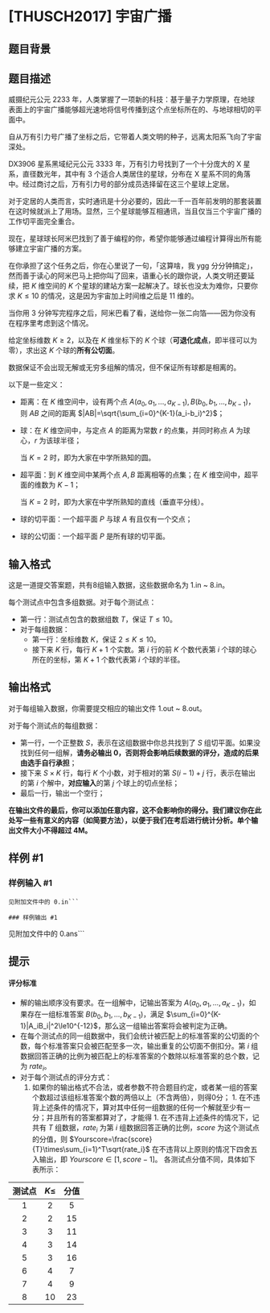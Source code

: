 # [THUSCH2017] 宇宙广播

## 题目背景



## 题目描述

威摄纪元公元 2233 年，人类掌握了一项新的科技：基于量子力学原理，在地球表面上的宇宙广播能够超光速地将信号传播到这个点坐标所在的、与地球相切的平面中。

自从万有引力号广播了坐标之后，它带着人类文明的种子，远离太阳系飞向了宇宙深处。

DX3906 星系黑域纪元公元 3333 年，万有引力号找到了一个十分庞大的 X 星系，直径数光年，其中有 3 个适合人类居住的星球，分布在 X 星系不同的角落中。经过商讨之后，万有引力号的部分成员选择留在这三个星球上定居。

对于定居的人类而言，实时通讯是十分必要的，因此一千一百年前发明的那套装置在这时候就派上了用场。显然，三个星球能够互相通讯，当且仅当三个宇宙广播的工作切平面完全重合。

现在，星球球长阿米巴找到了善于编程的你，希望你能够通过编程计算得出所有能够建立宇宙广播的方案。

在你承担了这个任务之后，你在心里说了一句，「这算啥，我 ygg 分分钟搞定」，然而善于读心的阿米巴马上把你叫了回来，语重心长的跟你说，人类文明还要延续，把 $K$ 维空间的 $K$ 个星球的建站方案一起解决了。球长也没太为难你，只要你求 $K\le10$ 的情况，这是因为宇宙加上时间维之后是 $11$ 维的。

当你用 $3$ 分钟写完程序之后，阿米巴看了看，送给你一张二向箔——因为你没有在程序里考虑到这个情况。

给定坐标维数 $K\ge2$，以及在 $K$ 维坐标下的 $K$ 个球（**可退化成点**，即半径可以为零），求出这 $K$ 个球的**所有公切面**。

数据保证不会出现无解或无穷多组解的情况，但不保证所有球都是相离的。

以下是一些定义：

- 距离：在 $K$ 维空间中，设有两个点 $A(a_0,a_1,...,a_{K-1}),B(b_0,b_1,...,b_{K-1})$，则 $AB$ 之间的距离 $|AB|=\sqrt{\sum_{i=0}^{K-1}(a_i-b_i)^2}$；

- 球：在 $K$ 维空间中，与定点 $A$ 的距离为常数 $r$ 的点集，并同时称点 $A$ 为球心，$r$ 为该球半径；

  当 $K=2$ 时，即为大家在中学所熟知的圆。

- 超平面：到 $K$ 维空间中某两个点 $A,B$ 距离相等的点集；在 $K$ 维空间中，超平面的维数为 $K-1$；

	当 $K=2$ 时，即为大家在中学所熟知的直线（垂直平分线）。

- 球的切平面：一个超平面 $P$ 与球 $A$ 有且仅有一个交点；

- 球的公切面：一个超平面 $P$ 是所有球的切平面。

## 输入格式

这是一道提交答案题，共有8组输入数据，这些数据命名为 1.in ~ 8.in。

每个测试点中包含多组数据。对于每个测试点：

- 第一行：测试点包含的数据组数 $T$，保证 $T\le10$。
- 对于每组数据：
	- 第一行：坐标维数 $K$，保证 $2\le K\le10$。
	- 接下来 $K$ 行，每行 $K+1$ 个实数。第 $i$ 行的前 $K$ 个数代表第 $i$ 个球的球心所在的坐标，第 $K+1$ 个数代表第 $i$ 个球的半径。

## 输出格式

对于每组输入数据，你需要提交相应的输出文件 1.out ~ 8.out。

对于每个测试点的每组数据：

- 第一行，一个正整数  $S$，表示在这组数据中你总共找到了 $S$ 组切平面。如果没找到任何一组解，**请务必输出 $0$，否则将会影响后续数据的评分，造成的后果由选手自行承担**；
- 接下来 $S\times K$ 行，每行 $K$ 个小数，对于相对的第 $S(i-1)+j$ 行，表示在输出的第 $i$ 个解中，**对应输入**的第 $j$ 个球上的切点坐标；
- 最后一行，输出一个空行；

**在输出文件的最后，你可以添加任意内容，这不会影响你的得分。我们建议你在此处写一些有意义的内容（如简要方法），以便于我们在考后进行统计分析。单个输出文件大小不得超过 4M。**

## 样例 #1

### 样例输入 #1
```
见附加文件中的 0.in```

### 样例输出 #1

```
见附加文件中的 0.ans```

## 提示

#### 评分标准
- 解的输出顺序没有要求。在一组解中，记输出答案为 $A(a_0,a_1,...,a_{K-1})$，如果存在一组标准答案 $B(b_0,b_1,...,b_{K-1})$，满足 $\sum_{i=0}^{K-1}|A_iB_i|^2\le10^{-12}$，那么这一组输出答案将会被判定为正确。
- 在每个测试点的同一组数据中，我们会统计被匹配上的标准答案的公切面的个数，每个标准答案只会被匹配至多一次，输出重复的公切面不倒扣分。第 $i$ 组数据回答正确的比例为被匹配上的标准答案的个数除以标准答案的总个数，记为 $rate_i$。
- 对于每个测试点的评分方式：
	1. 如果你的输出格式不合法，或者参数不符合题目约定，或者某一组的答案个数超过该组标准答案个数的两倍以上（不含两倍），则得0分；
      1. 在不违背上述条件的情况下，算对其中任何一组数据的任何一个解就至少有一分；并且所有的答案都算对了，才能得
      1. 在不违背上述条件的情况下，记共有 $T$ 组数据，$rate_i$ 为第 $i$ 组数据回答正确的比例，$score$ 为这个测试点的分值，则 $Yourscore=\frac{score}{T}\times\sum_{i=1}^T\sqrt{rate_i}$ 在不违背以上原则的情况下四舍五入输出，即 $Yourscore\in[1,score-1]$。
各测试点分值不同，具体如下表所示：

| 测试点 | $K\le$ | 分值 |
| :----------: | :----------: | :----------: |
| 1 | $2$ | $5$ |
| 2 | $2$ | $15$ |
| 3 | $3$ | $11$ |
| 4 | $3$ | $14$ |
| 5 | $3$ | $16$ |
| 6 | $4$ | $7$ |
| 7 | $4$ | $9$ |
| 8 | $10$ | $23$ |

